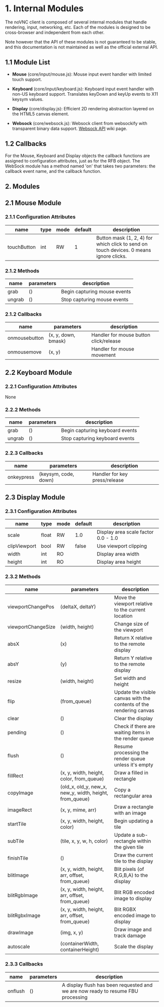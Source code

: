 # 1. Internal Modules

The noVNC client is composed of several internal modules that handle
rendering, input, networking, etc. Each of the modules is designed to
be cross-browser and independent from each other.

Note however that the API of these modules is not guaranteed to be
stable, and this documentation is not maintained as well as the
official external API.


## 1.1 Module List

* __Mouse__ (core/input/mouse.js): Mouse input event handler with
limited touch support.

* __Keyboard__ (core/input/keyboard.js): Keyboard input event handler with
non-US keyboard support. Translates keyDown and keyUp events to X11
keysym values.

* __Display__ (core/display.js): Efficient 2D rendering abstraction
layered on the HTML5 canvas element.

* __Websock__ (core/websock.js): Websock client from websockify
with transparent binary data support.
[Websock API](https://github.com/novnc/websockify-js/wiki/websock.js) wiki page.


## 1.2 Callbacks

For the Mouse, Keyboard and Display objects the callback functions are
assigned to configuration attributes, just as for the RFB object. The
WebSock module has a method named 'on' that takes two parameters: the
callback event name, and the callback function.

## 2. Modules

## 2.1 Mouse Module

### 2.1.1 Configuration Attributes

| name        | type | mode | default  | description
| ----------- | ---- | ---- | -------- | ------------
| touchButton | int  | RW   | 1        | Button mask (1, 2, 4) for which click to send on touch devices. 0 means ignore clicks.

### 2.1.2 Methods

| name   | parameters | description
| ------ | ---------- | ------------
| grab   | ()         | Begin capturing mouse events
| ungrab | ()         | Stop capturing mouse events

### 2.1.2 Callbacks

| name          | parameters          | description
| ------------- | ------------------- | ------------
| onmousebutton | (x, y, down, bmask) | Handler for mouse button click/release
| onmousemove   | (x, y)              | Handler for mouse movement


## 2.2 Keyboard Module

### 2.2.1 Configuration Attributes

None

### 2.2.2 Methods

| name   | parameters | description
| ------ | ---------- | ------------
| grab   | ()         | Begin capturing keyboard events
| ungrab | ()         | Stop capturing keyboard events

### 2.2.3 Callbacks

| name       | parameters           | description
| ---------- | -------------------- | ------------
| onkeypress | (keysym, code, down) | Handler for key press/release


## 2.3 Display Module

### 2.3.1 Configuration Attributes

| name         | type  | mode | default | description
| ------------ | ----- | ---- | ------- | ------------
| scale        | float | RW   | 1.0     | Display area scale factor 0.0 - 1.0
| clipViewport | bool  | RW   | false   | Use viewport clipping
| width        | int   | RO   |         | Display area width
| height       | int   | RO   |         | Display area height

### 2.3.2 Methods

| name               | parameters                                              | description
| ------------------ | ------------------------------------------------------- | ------------
| viewportChangePos  | (deltaX, deltaY)                                        | Move the viewport relative to the current location
| viewportChangeSize | (width, height)                                         | Change size of the viewport
| absX               | (x)                                                     | Return X relative to the remote display
| absY               | (y)                                                     | Return Y relative to the remote display
| resize             | (width, height)                                         | Set width and height
| flip               | (from_queue)                                            | Update the visible canvas with the contents of the rendering canvas
| clear              | ()                                                      | Clear the display
| pending            | ()                                                      | Check if there are waiting items in the render queue
| flush              | ()                                                      | Resume processing the render queue unless it's empty
| fillRect           | (x, y, width, height, color, from_queue)                | Draw a filled in rectangle
| copyImage          | (old_x, old_y, new_x, new_y, width, height, from_queue) | Copy a rectangular area
| imageRect          | (x, y, mime, arr)                                       | Draw a rectangle with an image
| startTile          | (x, y, width, height, color)                            | Begin updating a tile
| subTile            | (tile, x, y, w, h, color)                               | Update a sub-rectangle within the given tile
| finishTile         | ()                                                      | Draw the current tile to the display
| blitImage          | (x, y, width, height, arr, offset, from_queue)          | Blit pixels (of R,G,B,A) to the display
| blitRgbImage       | (x, y, width, height, arr, offset, from_queue)          | Blit RGB encoded image to display
| blitRgbxImage      | (x, y, width, height, arr, offset, from_queue)          | Blit RGBX encoded image to display
| drawImage          | (img, x, y)                                             | Draw image and track damage
| autoscale          | (containerWidth, containerHeight)                       | Scale the display

### 2.3.3 Callbacks

| name    | parameters | description
| ------- | ---------- | ------------
| onflush | ()         | A display flush has been requested and we are now ready to resume FBU processing
